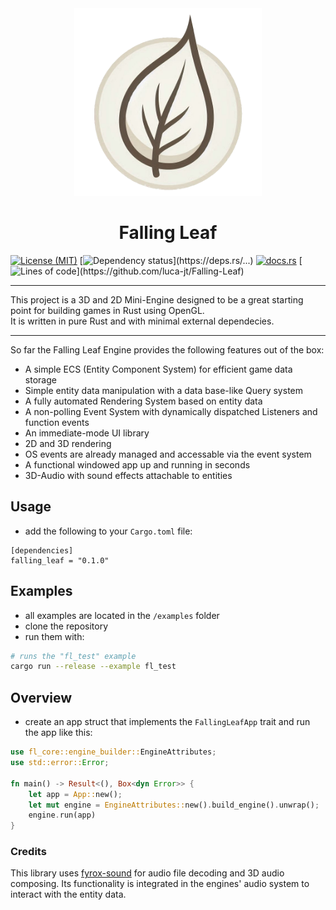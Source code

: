 <div align="center">
    <img src="assets/images/icon.png" width="300" height="300" alt="Leaf" />
    <h1>Falling Leaf</h1>
</div>

[![License (MIT)](https://img.shields.io/crates/l/falling_leaf)](https://github.com/luca-jt/Falling-Leaf/blob/master/LICENSE)
[![Dependency status](https://deps.rs/...)](https://deps.rs/...)
[![docs.rs](https://img.shields.io/badge/docs-website-blue)](https://docs.rs/...)
[![Lines of code](https://tokei.rs/...)](https://github.com/luca-jt/Falling-Leaf)

___
This project is a 3D and 2D Mini-Engine designed to be a great starting point for building games in Rust using OpenGL.\
It is written in pure Rust and with minimal external dependecies.
___

So far the Falling Leaf Engine provides the following features out of the box:
- A simple ECS (Entity Component System) for efficient game data storage
- Simple entity data manipulation with a data base-like Query system
- A fully automated Rendering System based on entity data
- A non-polling Event System with dynamically dispatched Listeners and function events
- An immediate-mode UI library
- 2D and 3D rendering
- OS events are already managed and accessable via the event system
- A functional windowed app up and running in seconds
- 3D-Audio with sound effects attachable to entities

## Usage
- add the following to your `Cargo.toml` file:
```
[dependencies]
falling_leaf = "0.1.0"
```

## Examples
- all examples are located in the `/examples` folder
- clone the repository
- run them with:
```sh
# runs the "fl_test" example
cargo run --release --example fl_test
```

## Overview
- create an app struct that implements the `FallingLeafApp` trait and run the app like this:
```rs
use fl_core::engine_builder::EngineAttributes;
use std::error::Error;

fn main() -> Result<(), Box<dyn Error>> {
    let app = App::new();
    let mut engine = EngineAttributes::new().build_engine().unwrap();
    engine.run(app)
}
```

### Credits
This library uses [fyrox-sound](https://github.com/FyroxEngine/Fyrox/tree/master/fyrox-sound) for audio file decoding and 3D audio composing. Its functionality is integrated in the engines' audio system to interact with the entity data.
